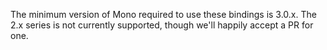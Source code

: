 The minimum version of Mono required to use these bindings is 3.0.x. The 2.x series is not currently supported, though we'll happily accept a PR for one.